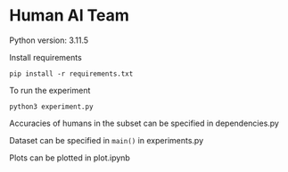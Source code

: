 # Human AI Team

Python version: 3.11.5

Install requirements
```
pip install -r requirements.txt
```

To run the experiment
```
python3 experiment.py
```

Accuracies of humans in the subset can be specified in dependencies.py

Dataset can be specified in `main()` in experiments.py 

Plots can be plotted in plot.ipynb